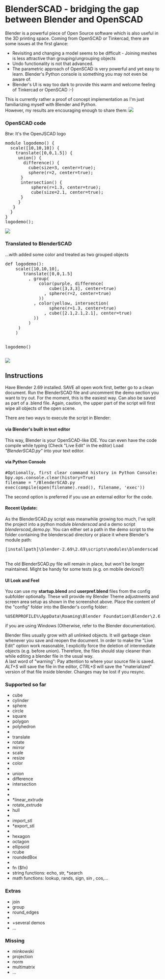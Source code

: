 BlenderSCAD - bridging the gap between Blender and OpenSCAD
===========

Blender is a powerful piece of Open Source software which is also useful in the 3D printing space.
Coming from OpenSCAD or Tinkercad, there are some issues at the first glance:

<ul>
<li>Revisiting and changing a model seems to be difficult - Joining meshes is less attractive than grouping/ungrouping objects
<li>Undo functionality is not that advanced.
<li>The parametric approach of OpenSCAD is very powerful and yet easy to learn. Blender's Python console is something you may not even be aware of.
<li>Blender's UI is way too dark to provide this warm and welcome feeling of Tinkercad or OpenSCAD :-)
</ul>
 
This is currently rather a proof of concept implementation as I'm just familiarizing myself with Blender and Python.
<br/>
However, my results are encouraging enough to share them:
<img src="imgs/ScreenshotBlender.png">


<h3> OpenSCAD code</h3>
Btw: It's the OpenJSCAD logo

<pre>
module logodemo() {
  scale([10,10,10]) {  
    translate([0,0,1.5]) {
     union() {
       difference() {
         cube(size=3, center=true);
         sphere(r=2, center=true);
      }
      intersection() {
          sphere(r=1.3, center=true);
          cube(size=2.1, center=true);
      }
	 }
   }
  }
}
logodemo();
</pre>

<img src="imgs/Openscad.png">

<h3>Translated to BlenderSCAD</h3>
...with added some color and treated as two grouped objects
<pre>
def logodemo():  
	scale([10,10,10], 
	   translate([0,0,1.5] 
		 , group(   
			 color(purple, difference(
				 cube([3,3,3], center=true)
			   , sphere(r=2, center=true)
			 ))
		   , color(yellow, intersection(
				 sphere(r=1.3, center=true)
			   , cube([2.1,2.1,2.1], center=true)
		   ))	  
		 )
	 )
	)

logodemo()
</pre>

<img src="imgs/Logo_BlenderSCAD.png">

<h2>Instructions</h2>
Have Blender 2.69 installed. SAVE all open work first, better go to a clean document.
Run the BlenderSCAD file and uncomment the demo section you want to try out.
For the moment, this is the easiest way. Can also be saved as part of a .blend file.
Again, caution, the upper part of the script will first wipe all objects of the open scene.

There are two ways to execute the script in Blender:

<h4>via Blender's built in text editor</h4>

This way, Blender is your OpenSCAD-like IDE. You can even have the code compile while typing
(Check "Live Edit" in the editor)
Load <i>"BlenderSCAD.py"</i> into your text editor.

<h4>via Python Console</h4>

<pre>
#Optionally, first clear command history in Python Console:
bpy.ops.console.clear(history=True)
filename = "<your path>/BlenderSCAD.py
exec(compile(open(filename).read(), filename, 'exec'))
</pre>

The second option is preferred if you use an external editor for the code.

<h4>Recent Update:</h4>
As the BlenderSCAD.py script was meanwhile growing too much, I've split the project into a python module <i>blenderscad</i> 
and a demo script <i>blenderscad_demo.py</i>.
You can either set a path in the demo script to the folder containing the blenderscad directory or place it where Blender's module path:
<pre>
[installpath]\blender-2.69\2.69\scripts\modules\blenderscad
</pre>
<br/>
The old BlenderSCAD.py file will remain in place, but won't be longer maintained. Might be handy for some tests (e.g. on mobile devices?)

<h4>UI Look and Feel</h4>
You can use my <b>startup.blend</b> and <b>userpref.blend</b> files from the config subfolder optionally.
These will provide my Blender Theme adjustments and screen area setup as shown in the screenshot above.
Place the content of the "config" folder into the Blender's config folder:
<pre>
%USERPROFILE%\AppData\Roaming\Blender Foundation\Blender\2.69\config
</pre>
if you are using Windows (Otherwise, refer to the Blender documentation).


Blender files usually grow with all unlinked objects. It will garbage clean whenever you save and reopen the document.
In order to make the "Live Edit" option work reasonable, I explicitly force the deletion of intermediate objects (e.g. before union).
Therefore, the files should stay cleaner than while editing a blender file in the usual way.
<br/>
A last word of "warning": Pay attention to where your source file is saved.
<i>ALT+S</i> will save the file in the editor, <i>CTRL+S</i> will save the "materialized" version of that file inside blender. Changes may be lost if you resync.


<h3>Supported so far</h3>
<ul>
<li>cube
<li>cylinder
<li>sphere
<li>circle
<li>square
<li>polygon
<li>polyhedron
<li>
<li>translate
<li>rotate
<li>mirror
<li>scale
<li>resize
<li>color
<li>
<li>union
<li>difference
<li>intersection
<li>
<li>
<li>*linear_extrude
<li>rotate_extrude
<li>hull
<li>
<li>import_stl
<li>*export_stl
<li>
<li>hexagon
<li>octagon
<li>ellipsoid
<li>rcube
<li>roundedBox
<li>
<li>fn ($fn)
<li>string functions: echo, str, *search
<li>math functions: lookup, rands, sign, sin , cos,...
</ul>


<h3>Extras</h3>
<ul>
<li>join
<li>group
<li>round_edges
<li>
<li>+several demos
<li>...
</ul>

<h3>Missing</h3>
<ul>
<li>minkowski
<li>projection
<li>norm
<li>multimatrix
<li>...
</ul>

